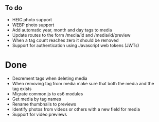 ## To do

* HEIC photo support
* WEBP photo support
* Add automatic year, month and day tags to media
* Update routes to the form /media/id and /media/id/preview
* When a tag count reaches zero it should be removed
* Support for authentication using Javascript web tokens (JWTs)

# Done

* Decrement tags when deleting media
* When removing tag from media make sure that both the media and the tag exists
* Migrate common.js to es6 modules
* Get media by tag names
* Rename thumbnails to previews
* Identify photos from videos or others with a new field for media
* Support for video previews
